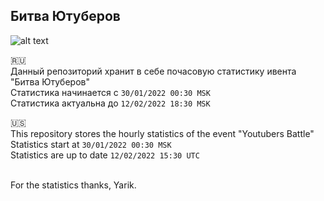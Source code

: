 <h2>Битва Ютуберов</h1>

![alt text](https://tankionline.com/ru/wp-content/uploads/2022/01/youtuber_battle_2022_wide_1006_RU.jpg)

🇷🇺<br>
Данный репозиторий хранит в себе почасовую статистику ивента "Битва Ютуберов"<br>
Статистика начинается с `30/01/2022 00:30 MSK`<br>
Статистика актуальна до `12/02/2022 18:30 MSK`

🇺🇸<br>
This repository stores the hourly statistics of the event "Youtubers Battle"<br>
Statistics start at `30/01/2022 00:30 MSK`<br>
Statistics are up to date `12/02/2022 15:30 UTC`

<br>
For the statistics thanks, Yarik.
